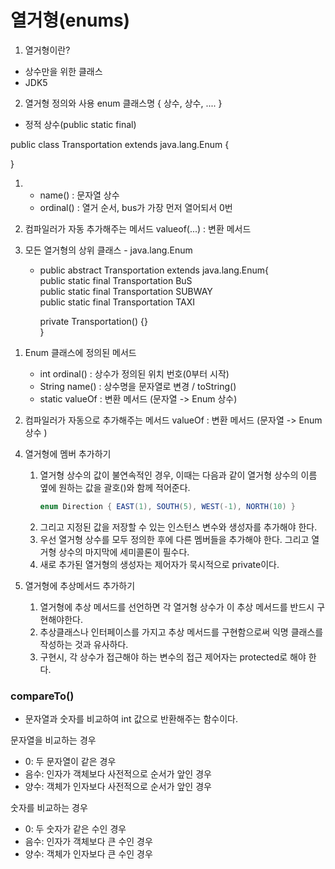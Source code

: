 # 열거형(enums)
1. 열거형이란?
- 상수만을 위한 클래스
- JDK5

2. 열거형 정의와 사용
   enum 클래스명 {
   상수, 상수, ....
   }
- 정적 상수(public static final)

public class Transportation extends java.lang.Enum {
    
}

1) 
    - name() : 문자열 상수
    - ordinal() : 열거 순서, bus가 가장 먼저 열어되서 0번

2) 컴파일러가 자동 추가해주는 메서드
    valueof(...) : 변환 메서드

3. 모든 열거형의 상위 클래스 - java.lang.Enum
    - public abstract Transportation extends java.lang.Enum{<br>
        public static final Transportation BuS<br>
        public static final Transportation SUBWAY<br>
        public static final Transportation TAXI<br>
        
        private Transportation() {} <br>
      }

1) Enum 클래스에 정의된 메서드
    - int ordinal() : 상수가 정의된 위치 번호(0부터 시작)
    - String name() : 상수명을 문자열로 변경 / toString()
    - static valueOf : 변환 메서드 (문자열 -> Enum 상수)

2) 컴파일러가 자동으로 추가해주는 메서드
   valueOf : 변환 메서드 (문자열 -> Enum 상수 )

4. 열거형에 멤버 추가하기
   1) 열거형 상수의 값이 불연속적인 경우, 이때는 다음과 같이 열거형 상수의 이름 옆에 원하는 값을 괄호()와 함께 적어준다.
        ```java
        enum Direction { EAST(1), SOUTH(5), WEST(-1), NORTH(10) }
        ```
   2) 그리고 지정된 값을 저장할 수 있는 인스턴스 변수와 생성자를 추가해야 한다. 
   3) 우선 열거형 상수를 모두 정의한 후에 다른 멤버들을 추가해야 한다. 그리고 열거형 상수의 마지막에 세미콜론이 필수다.
   4) 새로 추가된 열거형의 생성자는 제어자가 묵시적으로 private이다.
   
5. 열거형에 추상메서드 추가하기
   1) 열거형에 추상 메서드를 선언하면 각 열거형 상수가 이 추상 메서드를 반드시 구현해야한다.
   2) 추상클래스나 인터페이스를 가지고 추상 메서드를 구현함으로써 익명 클래스를 작성하는 것과 유사하다.
   3) 구현시, 각 상수가 접근해야 하는 변수의 접근 제어자는 protected로 해야 한다.

    

### compareTo() 
- 문자열과 숫자를 비교하여 int 값으로 반환해주는 함수이다.

문자열을 비교하는 경우

- 0: 두 문자열이 같은 경우
- 음수: 인자가 객체보다 사전적으로 순서가 앞인 경우
- 양수: 객체가 인자보다 사전적으로 순서가 앞인 경우

숫자를 비교하는 경우

- 0: 두 숫자가 같은 수인 경우
- 음수: 인자가 객체보다 큰 수인 경우
- 양수: 객체가 인자보다 큰 수인 경우
